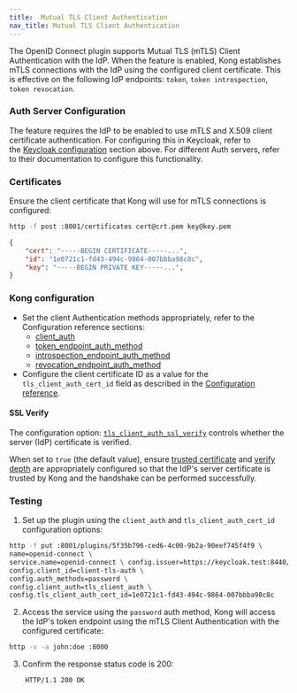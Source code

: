 ```yaml
---
title:  Mutual TLS Client Authentication
nav_title: Mutual TLS Client Authentication
---
```


The OpenID Connect plugin supports Mutual TLS (mTLS) Client Authentication with the IdP. When the feature is enabled, Kong establishes mTLS connections with the IdP using the configured client certificate. This is effective on the following IdP endpoints: `token`, `token introspection`, `token revocation`.

### Auth Server Configuration

The feature requires the IdP to be enabled to use mTLS and X.509 client certificate authentication. For configuring this in Keycloak, refer to the [Keycloak configuration](#keycloak-configuration) section above. For different Auth servers, refer to their documentation to configure this functionality.

### Certificates

Ensure the client certificate that Kong will use for mTLS connections is configured:

```bash
http -f post :8001/certificates cert@crt.pem key@key.pem
```
```json
{
    "cert": "-----BEGIN CERTIFICATE-----...",
    "id": "1e0721c1-fd43-494c-9864-007bbba98c8c",
    "key": "-----BEGIN PRIVATE KEY-----...",
}
```

### Kong configuration

* Set the client Authentication methods appropriately, refer to the Configuration reference sections:
	* [client_auth](/hub/kong-inc/openid-connect/configuration/#config-client_auth)
	* [token_endpoint_auth_method](/hub/kong-inc/openid-connect/configuration/#config-token_endpoint_auth_method)
	* [introspection_endpoint_auth_method](/hub/kong-inc/openid-connect/configuration/#config-introspection_endpoint_auth_method)
	* [revocation_endpoint_auth_method](/hub/kong-inc/openid-connect/configuration/#config-revocation_endpoint_auth_method)
* Configure the client certificate ID as a value for the `tls_client_auth_cert_id` field as described in the [Configuration reference](/hub/kong-inc/openid-connect/configuration/#config-tls_client_auth_cert_id).

#### SSL Verify

The configuration option: [`tls_client_auth_ssl_verify`](/hub/kong-inc/openid-connect/configuration/#config-tls_client_auth_ssl_verify) controls whether the server (IdP) certificate is verified.

When set to `true` (the default value), ensure [trusted certificate](/gateway/latest/reference/configuration/#lua_ssl_trusted_certificate) and [verify depth](/gateway/latest/reference/configuration/#lua_ssl_verify_depth) are appropriately configured so that the IdP's server certificate is trusted by Kong and the handshake can be performed successfully.

### Testing

1. Set up the plugin using the `client_auth` and `tls_client_auth_cert_id` configuration options:

```bash
http -f put :8001/plugins/5f35b796-ced6-4c00-9b2a-90eef745f4f9 \
name=openid-connect \
service.name=openid-connect \ config.issuer=https://keycloak.test:8440/auth/realms/master \ 
config.client_id=client-tls-auth \
config.auth_methods=password \
config.client_auth=tls_client_auth \
config.tls_client_auth_cert_id=1e0721c1-fd43-494c-9864-007bbba98c8c
```

2. Access the service using the `password` auth method, Kong will access the IdP's token endpoint using the mTLS Client Authentication with the configured certificate:
```bash
http -v -a john:doe :8000
```

3. Confirm the response status code is 200:
```http
    HTTP/1.1 200 OK
```